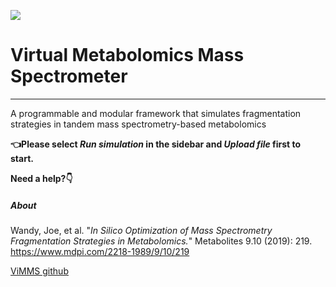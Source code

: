 ![](https://github.com/BastianWang11/vimms-gui/blob/8e49634e284e5327aa5578d18a85333277e8c07e/logo.png)

# Virtual Metabolomics Mass Spectrometer

------
A programmable and modular framework that simulates fragmentation strategies in tandem mass spectrometry-based metabolomics

**👈Please select _Run simulation_ in the sidebar and _Upload file_ first to start.**

**Need a help?👇**

##### About

Wandy, Joe, et al. "*In Silico Optimization of Mass Spectrometry Fragmentation Strategies in Metabolomics.*" Metabolites 9.10 (2019): 219. https://www.mdpi.com/2218-1989/9/10/219

[ViMMS github](https://github.com/glasgowcompbio/vimms)

